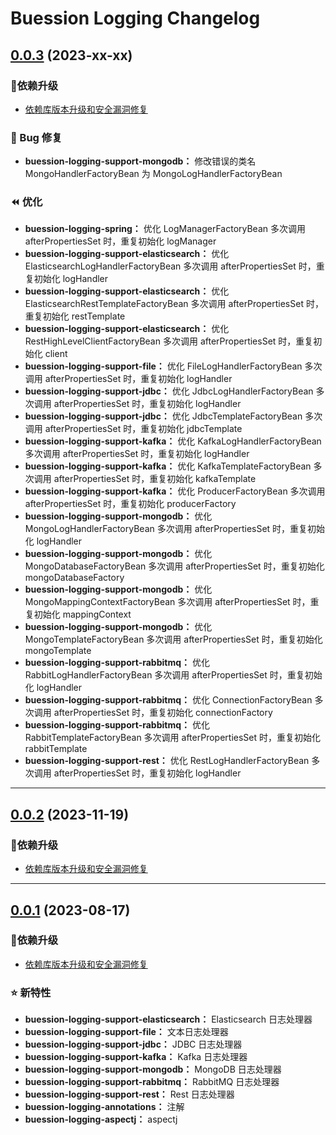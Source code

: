  Buession Logging Changelog
===========================


## [0.0.3](https://github.com/buession/buession-logging/releases/tag/v0.0.3) (2023-xx-xx)

### 🔨依赖升级

- [依赖库版本升级和安全漏洞修复](https://github.com/buession/buession-parent/releases/tag/v2.3.2)


### 🐞 Bug 修复

- **buession-logging-support-mongodb：** 修改错误的类名 MongoHandlerFactoryBean 为 MongoLogHandlerFactoryBean


### ⏪ 优化

- **buession-logging-spring：** 优化 LogManagerFactoryBean 多次调用 afterPropertiesSet 时，重复初始化 logManager
- **buession-logging-support-elasticsearch：** 优化 ElasticsearchLogHandlerFactoryBean 多次调用 afterPropertiesSet 时，重复初始化 logHandler
- **buession-logging-support-elasticsearch：** 优化 ElasticsearchRestTemplateFactoryBean 多次调用 afterPropertiesSet 时，重复初始化 restTemplate
- **buession-logging-support-elasticsearch：** 优化 RestHighLevelClientFactoryBean 多次调用 afterPropertiesSet 时，重复初始化 client
- **buession-logging-support-file：** 优化 FileLogHandlerFactoryBean 多次调用 afterPropertiesSet 时，重复初始化 logHandler
- **buession-logging-support-jdbc：** 优化 JdbcLogHandlerFactoryBean 多次调用 afterPropertiesSet 时，重复初始化 logHandler
- **buession-logging-support-jdbc：** 优化 JdbcTemplateFactoryBean 多次调用 afterPropertiesSet 时，重复初始化 jdbcTemplate
- **buession-logging-support-kafka：** 优化 KafkaLogHandlerFactoryBean 多次调用 afterPropertiesSet 时，重复初始化 logHandler
- **buession-logging-support-kafka：** 优化 KafkaTemplateFactoryBean 多次调用 afterPropertiesSet 时，重复初始化 kafkaTemplate
- **buession-logging-support-kafka：** 优化 ProducerFactoryBean 多次调用 afterPropertiesSet 时，重复初始化 producerFactory
- **buession-logging-support-mongodb：** 优化 MongoLogHandlerFactoryBean 多次调用 afterPropertiesSet 时，重复初始化 logHandler
- **buession-logging-support-mongodb：** 优化 MongoDatabaseFactoryBean 多次调用 afterPropertiesSet 时，重复初始化 mongoDatabaseFactory
- **buession-logging-support-mongodb：** 优化 MongoMappingContextFactoryBean 多次调用 afterPropertiesSet 时，重复初始化 mappingContext
- **buession-logging-support-mongodb：** 优化 MongoTemplateFactoryBean 多次调用 afterPropertiesSet 时，重复初始化 mongoTemplate
- **buession-logging-support-rabbitmq：** 优化 RabbitLogHandlerFactoryBean 多次调用 afterPropertiesSet 时，重复初始化 logHandler
- **buession-logging-support-rabbitmq：** 优化 ConnectionFactoryBean 多次调用 afterPropertiesSet 时，重复初始化 connectionFactory
- **buession-logging-support-rabbitmq：** 优化 RabbitTemplateFactoryBean 多次调用 afterPropertiesSet 时，重复初始化 rabbitTemplate
- **buession-logging-support-rest：** 优化 RestLogHandlerFactoryBean 多次调用 afterPropertiesSet 时，重复初始化 logHandler


---


## [0.0.2](https://github.com/buession/buession-logging/releases/tag/v0.0.2) (2023-11-19)

### 🔨依赖升级

- [依赖库版本升级和安全漏洞修复](https://github.com/buession/buession-parent/releases/tag/v2.3.1)


---


## [0.0.1](https://github.com/buession/buession-logging/releases/tag/v0.0.1) (2023-08-17)

### 🔨依赖升级

- [依赖库版本升级和安全漏洞修复](https://github.com/buession/buession-parent/releases/tag/v2.3.0)


### ⭐ 新特性

- **buession-logging-support-elasticsearch：** Elasticsearch 日志处理器
- **buession-logging-support-file：** 文本日志处理器
- **buession-logging-support-jdbc：** JDBC 日志处理器
- **buession-logging-support-kafka：** Kafka 日志处理器
- **buession-logging-support-mongodb：** MongoDB 日志处理器
- **buession-logging-support-rabbitmq：** RabbitMQ 日志处理器
- **buession-logging-support-rest：** Rest 日志处理器
- **buession-logging-annotations：** 注解
- **buession-logging-aspectj：** aspectj